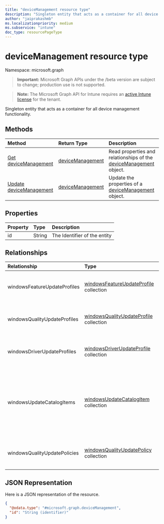 ```yaml
---
title: "deviceManagement resource type"
description: "Singleton entity that acts as a container for all device management functionality."
author: "jaiprakashmb"
ms.localizationpriority: medium
ms.subservice: "intune"
doc_type: resourcePageType
---
```


# deviceManagement resource type

Namespace: microsoft.graph

> **Important:** Microsoft Graph APIs under the /beta version are subject to change; production use is not supported.

> **Note:** The Microsoft Graph API for Intune requires an [active Intune license](https://go.microsoft.com/fwlink/?linkid=839381) for the tenant.

Singleton entity that acts as a container for all device management functionality.

## Methods
|Method|Return Type|Description|
|:---|:---|:---|
|[Get deviceManagement](../api/intune-softwareupdate-devicemanagement-get.md)|[deviceManagement](../resources/intune-softwareupdate-devicemanagement.md)|Read properties and relationships of the [deviceManagement](../resources/intune-softwareupdate-devicemanagement.md) object.|
|[Update deviceManagement](../api/intune-softwareupdate-devicemanagement-update.md)|[deviceManagement](../resources/intune-softwareupdate-devicemanagement.md)|Update the properties of a [deviceManagement](../resources/intune-softwareupdate-devicemanagement.md) object.|

## Properties
|Property|Type|Description|
|:---|:---|:---|
|id|String|The Identifier of the entity|

## Relationships
|Relationship|Type|Description|
|:---|:---|:---|
|windowsFeatureUpdateProfiles|[windowsFeatureUpdateProfile](../resources/intune-softwareupdate-windowsfeatureupdateprofile.md) collection|A collection of windows feature update profiles|
|windowsQualityUpdateProfiles|[windowsQualityUpdateProfile](../resources/intune-softwareupdate-windowsqualityupdateprofile.md) collection|A collection of windows quality update profiles|
|windowsDriverUpdateProfiles|[windowsDriverUpdateProfile](../resources/intune-softwareupdate-windowsdriverupdateprofile.md) collection|A collection of windows driver update profiles|
|windowsUpdateCatalogItems|[windowsUpdateCatalogItem](../resources/intune-softwareupdate-windowsupdatecatalogitem.md) collection|A collection of windows update catalog items (fetaure updates item , quality updates item)|
|windowsQualityUpdatePolicies|[windowsQualityUpdatePolicy](../resources/intune-softwareupdate-windowsqualityupdatepolicy.md) collection|A collection of Windows quality update policies|

## JSON Representation
Here is a JSON representation of the resource.
<!-- {
  "blockType": "resource",
  "keyProperty": "id",
  "@odata.type": "microsoft.graph.deviceManagement"
}
-->
``` json
{
  "@odata.type": "#microsoft.graph.deviceManagement",
  "id": "String (identifier)"
}
```
